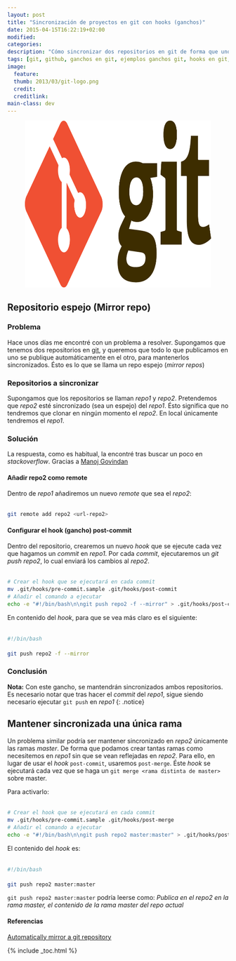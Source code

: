 ```yaml
---
layout: post
title: "Sincronización de proyectos en git con hooks (ganchos)"
date: 2015-04-15T16:22:19+02:00
modified:
categories:
description: "Cómo sincronizar dos repositorios en git de forma que uno sea el espejo del otro, y cómo mantener sincronizada únicamente una rama."
tags: [git, github, ganchos en git, ejemplos ganchos git, hooks en git, ejemplos hooks en git, post-commit, pre-commit, post-merge, sincronizar repositorios en git, repositorios espejo git, mirror repos]
image:
  feature:
  thumb: 2013/03/git-logo.png
  credit:
  creditlink:
main-class: dev
---
```


<figure>
  <img src="/assets/img/2013/03/git-logo.png" title="Sincronización de proyectos en git con hooks (ganchos)" alt="Sincronización de proyectos en git con hooks (ganchos)" width="910" height="380"/>
</figure>

## Repositorio espejo (Mirror repo)

### Problema

Hace unos días me encontré con un problema a resolver. Supongamos que tenemos dos repositorios en [git](/mini-tutorial-y-chuleta-de-comandos-git/ "Chuleta de comandos en git"), y queremos que todo lo que publicamos en uno se publique automáticamente en el otro, para mantenerlos sincronizados. Ésto es lo que se llama un repo espejo (_mirror repos_)

<!--ad-->

### Repositorios a sincronizar

Supongamos que los repositorios se llaman _repo1_ y _repo2_. Pretendemos que _repo2_ esté sincronizado (sea un espejo) del _repo1_. Ésto significa que no tendremos que clonar en ningún momento el _repo2_. En local únicamente tendremos el _repo1_.

### Solución

La respuesta, como es habitual, la encontré tras buscar un poco en _stackoverflow_. Gracias a [Manoj Govindan](http://stackoverflow.com/users/140185/manoj-govindan "Perfil en stackoverflow")

#### Añadir repo2 como remote

Dentro de _repo1_ añadiremos un nuevo _remote_ que sea el _repo2_:

```bash

git remote add repo2 <url-repo2>

```

#### Configurar el hook (gancho) post-commit

Dentro del repositorio, crearemos un nuevo _hook_ que se ejecute cada vez que hagamos un _commit_ en _repo1_. Por cada _commit_, ejecutaremos un _git push repo2_, lo cual enviará los cambios al _repo2_.

```bash

# Crear el hook que se ejecutará en cada commit
mv .git/hooks/pre-commit.sample .git/hooks/post-commit
# Añadir el comando a ejecutar
echo -e "#!/bin/bash\n\ngit push repo2 -f --mirror" > .git/hooks/post-commit

```

En contenido del _hook_, para que se vea más claro es el siguiente:

```bash

#!/bin/bash

git push repo2 -f --mirror

```

### Conclusión

**Nota:** Con este gancho, se mantendrán sincronizados ambos repositorios. Es necesario notar que tras hacer el _commit_ del _repo1_, sigue siendo necesario ejecutar `git push` en _repo1_
{: .notice}

## Mantener sincronizada una única rama

Un problema similar podría ser mantener sincronizado en _repo2_ únicamente las ramas _master_. De forma que podamos crear tantas ramas como necesitemos en _repo1_ sin que se vean reflejadas en _repo2_. Para ello, en lugar de usar el _hook_ `post-commit`, usaremos `post-merge`. Éste _hook_ se ejecutará cada vez que se haga un `git merge <rama distinta de master>` sobre master.

Para activarlo:

```bash

# Crear el hook que se ejecutará en cada commit
mv .git/hooks/pre-commit.sample .git/hooks/post-merge
# Añadir el comando a ejecutar
echo -e "#!/bin/bash\n\ngit push repo2 master:master" > .git/hooks/post-merge

```

El contenido del _hook_ es:

```bash

#!/bin/bash

git push repo2 master:master

```

`git push repo2 master:master` podría leerse como: _Publica en el repo2 en la rama master, el contenido de la rama master del repo actual_

#### Referencias

[Automatically mirror a git repository](http://stackoverflow.com/questions/3583061/automatically-mirror-a-git-repository)

{% include _toc.html %}
